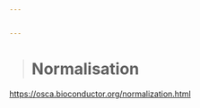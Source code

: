 ```yaml
---


---
```


<blockquote>
<h1 id="normalisation">Normalisation</h1>
</blockquote>
<p><a href="https://osca.bioconductor.org/normalization.html">https://osca.bioconductor.org/normalization.html</a></p>

